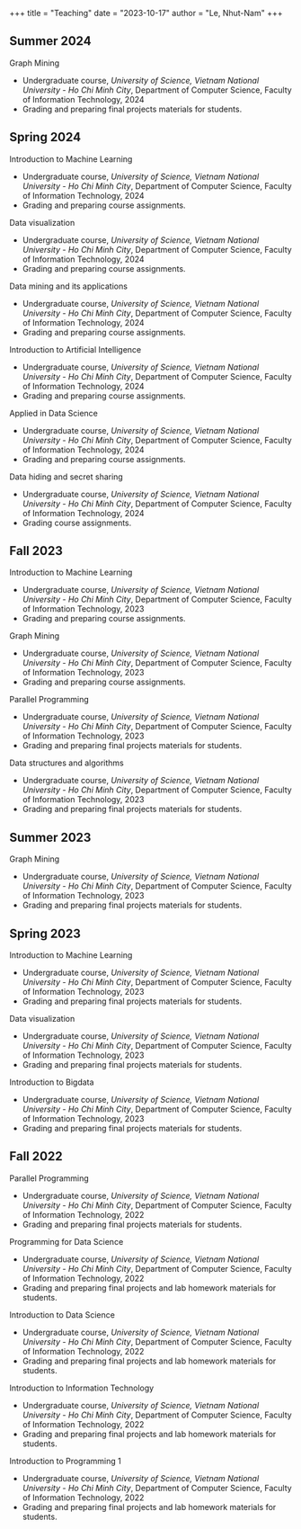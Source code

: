 +++
title = "Teaching"
date = "2023-10-17"
author = "Le, Nhut-Nam"
+++

## Summer 2024

Graph Mining
- Undergraduate course, _University of Science, Vietnam National University - Ho Chi Minh City_, Department of Computer Science, Faculty of Information Technology, 2024
- Grading and preparing final projects materials for students.

## Spring 2024

Introduction to Machine Learning

- Undergraduate course, _University of Science, Vietnam National University - Ho Chi Minh City_, Department of Computer Science, Faculty of Information Technology, 2024
- Grading and preparing course assignments.

Data visualization

- Undergraduate course, _University of Science, Vietnam National University - Ho Chi Minh City_, Department of Computer Science, Faculty of Information Technology, 2024
- Grading and preparing course assignments.

Data mining and its applications

- Undergraduate course, _University of Science, Vietnam National University - Ho Chi Minh City_, Department of Computer Science, Faculty of Information Technology, 2024
- Grading and preparing course assignments.

Introduction to Artificial Intelligence

- Undergraduate course, _University of Science, Vietnam National University - Ho Chi Minh City_, Department of Computer Science, Faculty of Information Technology, 2024
- Grading and preparing course assignments.

Applied in Data Science

- Undergraduate course, _University of Science, Vietnam National University - Ho Chi Minh City_, Department of Computer Science, Faculty of Information Technology, 2024
- Grading and preparing course assignments.

Data hiding and secret sharing

- Undergraduate course, _University of Science, Vietnam National University - Ho Chi Minh City_, Department of Computer Science, Faculty of Information Technology, 2024
- Grading course assignments.

## Fall 2023

Introduction to Machine Learning

- Undergraduate course, _University of Science, Vietnam National University - Ho Chi Minh City_, Department of Computer Science, Faculty of Information Technology, 2023
- Grading and preparing course assignments.

Graph Mining

- Undergraduate course, _University of Science, Vietnam National University - Ho Chi Minh City_, Department of Computer Science, Faculty of Information Technology, 2023
- Grading and preparing course assignments.

Parallel Programming

- Undergraduate course, _University of Science, Vietnam National University - Ho Chi Minh City_, Department of Computer Science, Faculty of Information Technology, 2023
- Grading and preparing final projects materials for students.

Data structures and algorithms

- Undergraduate course, _University of Science, Vietnam National University - Ho Chi Minh City_, Department of Computer Science, Faculty of Information Technology, 2023
- Grading and preparing final projects materials for students.

## Summer 2023

Graph Mining

- Undergraduate course, _University of Science, Vietnam National University - Ho Chi Minh City_, Department of Computer Science, Faculty of Information Technology, 2023
- Grading and preparing final projects materials for students.

## Spring 2023

Introduction to Machine Learning

- Undergraduate course, _University of Science, Vietnam National University - Ho Chi Minh City_, Department of Computer Science, Faculty of Information Technology, 2023
- Grading and preparing final projects materials for students.

Data visualization

- Undergraduate course, _University of Science, Vietnam National University - Ho Chi Minh City_, Department of Computer Science, Faculty of Information Technology, 2023
- Grading and preparing final projects materials for students.

Introduction to Bigdata

- Undergraduate course, _University of Science, Vietnam National University - Ho Chi Minh City_, Department of Computer Science, Faculty of Information Technology, 2023
- Grading and preparing final projects materials for students.

## Fall 2022

Parallel Programming

- Undergraduate course, _University of Science, Vietnam National University - Ho Chi Minh City_, Department of Computer Science, Faculty of Information Technology, 2022
- Grading and preparing final projects materials for students.

Programming for Data Science

- Undergraduate course, _University of Science, Vietnam National University - Ho Chi Minh City_, Department of Computer Science, Faculty of Information Technology, 2022
- Grading and preparing final projects and lab homework materials for students.

Introduction to Data Science

- Undergraduate course, _University of Science, Vietnam National University - Ho Chi Minh City_, Department of Computer Science, Faculty of Information Technology, 2022
- Grading and preparing final projects and lab homework materials for students.

Introduction to Information Technology

- Undergraduate course, _University of Science, Vietnam National University - Ho Chi Minh City_, Department of Computer Science, Faculty of Information Technology, 2022
- Grading and preparing final projects and lab homework materials for students.

Introduction to Programming 1

- Undergraduate course, _University of Science, Vietnam National University - Ho Chi Minh City_, Department of Computer Science, Faculty of Information Technology, 2022
- Grading and preparing final projects and lab homework materials for students.
